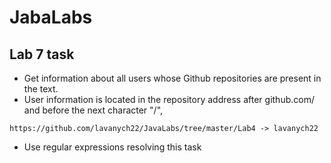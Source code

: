 # JabaLabs
## Lab 7 task
- Get information about all users whose Github repositories are present in the text.
- User information is located in the repository address after github.com/ and before the next character "/", 
```
https://github.com/lavanych22/JavaLabs/tree/master/Lab4 -> lavanych22
```
- Use regular expressions resolving this task